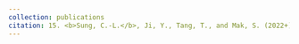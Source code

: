 ```yaml
---
collection: publications
citation: 15. <b>Sung, C.-L.</b>, Ji, Y., Tang, T., and Mak, S. (2022+). Stacking designs&#58; designing multi-fidelity computer experiments with confidence, submitted.
---
```

